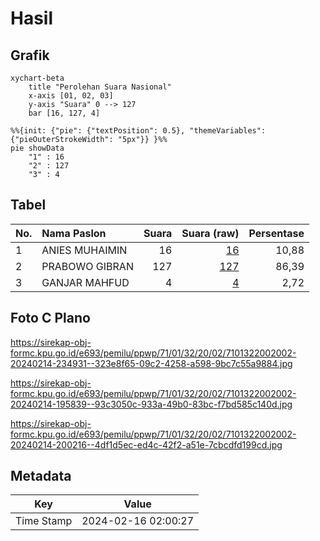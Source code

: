 # Hasil

## Grafik

```mermaid
xychart-beta
    title "Perolehan Suara Nasional"
    x-axis [01, 02, 03]
    y-axis "Suara" 0 --> 127
    bar [16, 127, 4]
```

```mermaid
%%{init: {"pie": {"textPosition": 0.5}, "themeVariables": {"pieOuterStrokeWidth": "5px"}} }%%
pie showData
    "1" : 16
    "2" : 127
    "3" : 4
```

## Tabel

| No. | Nama Paslon    | Suara | Suara (raw) | Persentase |
|:--- |:-------------- | -----:| -----------:| ----------:|
| 1   | ANIES MUHAIMIN | 16    | [16][p-1]   | 10,88      |
| 2   | PRABOWO GIBRAN | 127   | [127][p-2]  | 86,39      |
| 3   | GANJAR MAHFUD  | 4     | [4][p-3]    | 2,72       |


[p-1]: https://github.com/gigit-pemilu/pemilu-2024/blob/main/pilpres/hitung-suara/sub/71-sulawesi-utara/sub/01-bolaang-mongondow/sub/32-bilalang/sub/2002-bilalang-iv/sub/002-tps/sub/paslon-1.txt
[p-2]: https://github.com/gigit-pemilu/pemilu-2024/blob/main/pilpres/hitung-suara/sub/71-sulawesi-utara/sub/01-bolaang-mongondow/sub/32-bilalang/sub/2002-bilalang-iv/sub/002-tps/sub/paslon-2.txt
[p-3]: https://github.com/gigit-pemilu/pemilu-2024/blob/main/pilpres/hitung-suara/sub/71-sulawesi-utara/sub/01-bolaang-mongondow/sub/32-bilalang/sub/2002-bilalang-iv/sub/002-tps/sub/paslon-3.txt

## Foto C Plano

https://sirekap-obj-formc.kpu.go.id/e693/pemilu/ppwp/71/01/32/20/02/7101322002002-20240214-234931--323e8f65-09c2-4258-a598-9bc7c55a9884.jpg

https://sirekap-obj-formc.kpu.go.id/e693/pemilu/ppwp/71/01/32/20/02/7101322002002-20240214-195839--93c3050c-933a-49b0-83bc-f7bd585c140d.jpg

https://sirekap-obj-formc.kpu.go.id/e693/pemilu/ppwp/71/01/32/20/02/7101322002002-20240214-200216--4df1d5ec-ed4c-42f2-a51e-7cbcdfd199cd.jpg


## Metadata

| Key        | Value               |
| ---------- | ------------------- |
| Time Stamp | 2024-02-16 02:00:27 |




